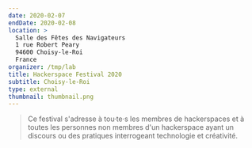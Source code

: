 ```yaml
---
date: 2020-02-07
endDate: 2020-02-08
location: >
  Salle des Fêtes des Navigateurs
  1 rue Robert Peary
  94600 Choisy-le-Roi
  France
organizer: /tmp/lab
title: Hackerspace Festival 2020
subtitle: Choisy-le-Roi
type: external
thumbnail: thumbnail.png
---
```


> Ce festival s'adresse à tou·te·s les membres de hackerspaces et à toutes les personnes non membres d'un hackerspace ayant un discours ou des pratiques interrogeant technologie et créativité.
